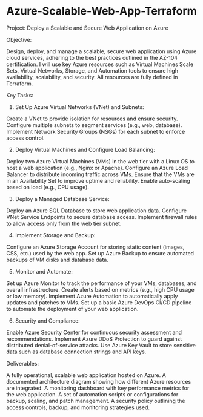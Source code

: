 # Azure-Scalable-Web-App-Terraform
Project: Deploy a Scalable and Secure Web Application on Azure

Objective:

Design, deploy, and manage a scalable, secure web application using Azure cloud services, adhering to the best practices outlined in the AZ-104 certification. I will use key Azure resources such as Virtual Machines Scale Sets, Virtual Networks, Storage, and Automation tools to ensure high availability, scalability, and security. All resources are fully defined in Terraform.

Key Tasks:

1. Set Up Azure Virtual Networks (VNet) and Subnets:

Create a VNet to provide isolation for resources and ensure security.
Configure multiple subnets to segment services (e.g., web, database).
Implement Network Security Groups (NSGs) for each subnet to enforce access control.

2. Deploy Virtual Machines and Configure Load Balancing:

Deploy two Azure Virtual Machines (VMs) in the web tier with a Linux OS to host a web application (e.g., Nginx or Apache).
Configure an Azure Load Balancer to distribute incoming traffic across VMs.
Ensure that the VMs are in an Availability Set to improve uptime and reliability.
Enable auto-scaling based on load (e.g., CPU usage).

3. Deploy a Managed Database Service:

Deploy an Azure SQL Database to store web application data.
Configure VNet Service Endpoints to secure database access.
Implement firewall rules to allow access only from the web tier subnet.

4. Implement Storage and Backup:

Configure an Azure Storage Account for storing static content (images, CSS, etc.) used by the web app.
Set up Azure Backup to ensure automated backups of VM disks and database data.

5. Monitor and Automate:

Set up Azure Monitor to track the performance of your VMs, databases, and overall infrastructure.
Create alerts based on metrics (e.g., high CPU usage or low memory).
Implement Azure Automation to automatically apply updates and patches to VMs.
Set up a basic Azure DevOps CI/CD pipeline to automate the deployment of your web application.

6. Security and Compliance:

Enable Azure Security Center for continuous security assessment and recommendations.
Implement Azure DDoS Protection to guard against distributed denial-of-service attacks.
Use Azure Key Vault to store sensitive data such as database connection strings and API keys.


Deliverables: 

A fully operational, scalable web application hosted on Azure. 
A documented architecture diagram showing how different Azure resources are integrated. 
A monitoring dashboard with key performance metrics for the web application. 
A set of automation scripts or configurations for backup, scaling, and patch management. 
A security policy outlining the access controls, backup, and monitoring strategies used. 

